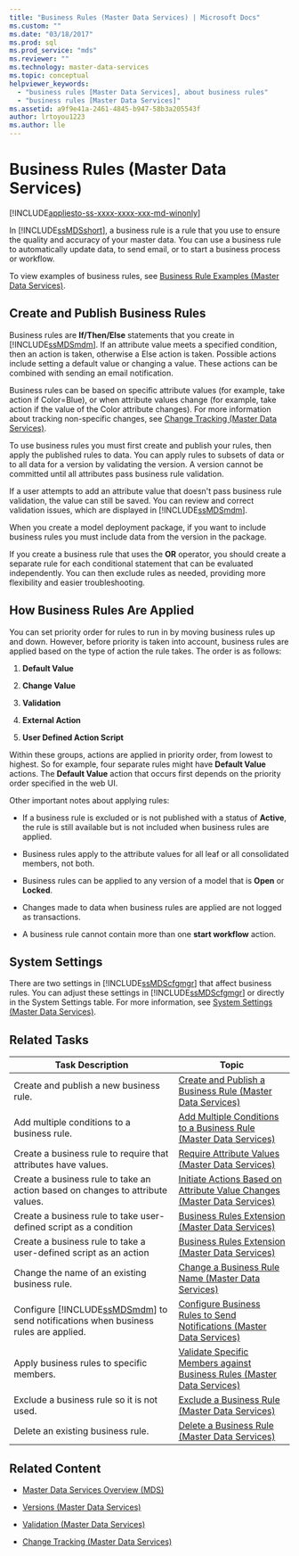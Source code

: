 ```yaml
---
title: "Business Rules (Master Data Services) | Microsoft Docs"
ms.custom: ""
ms.date: "03/18/2017"
ms.prod: sql
ms.prod_service: "mds"
ms.reviewer: ""
ms.technology: master-data-services
ms.topic: conceptual
helpviewer_keywords: 
  - "business rules [Master Data Services], about business rules"
  - "business rules [Master Data Services]"
ms.assetid: a9f9e41a-2461-4845-b947-58b3a205543f
author: lrtoyou1223
ms.author: lle
---
```

# Business Rules (Master Data Services)

[!INCLUDE[appliesto-ss-xxxx-xxxx-xxx-md-winonly](../includes/appliesto-ss-xxxx-xxxx-xxx-md-winonly.md)]

  In [!INCLUDE[ssMDSshort](../includes/ssmdsshort-md.md)], a business rule is a rule that you use to ensure the quality and accuracy of your master data. You can use a business rule to automatically update data, to send email, or to start a business process or workflow.  
  
 To view examples of business rules, see [Business Rule Examples &#40;Master Data Services&#41;](../master-data-services/business-rule-examples-master-data-services.md).  
  
## Create and Publish Business Rules  
 Business rules are **If/Then/Else** statements that you create in [!INCLUDE[ssMDSmdm](../includes/ssmdsmdm-md.md)]. If an attribute value meets a specified condition, then an action is taken, otherwise a Else action is taken. Possible actions include setting a default value or changing a value. These actions can be combined with sending an email notification.  
  
 Business rules can be based on specific attribute values (for example, take action if Color=Blue), or when attribute values change (for example, take action if the value of the Color attribute changes). For more information about tracking non-specific changes, see [Change Tracking &#40;Master Data Services&#41;](../master-data-services/change-tracking-master-data-services.md).  
  
 To use business rules you must first create and publish your rules, then apply the published rules to data. You can apply rules to subsets of data or to all data for a version by validating the version. A version cannot be committed until all attributes pass business rule validation.  
  
 If a user attempts to add an attribute value that doesn't pass business rule validation, the value can still be saved. You can review and correct validation issues, which are displayed in [!INCLUDE[ssMDSmdm](../includes/ssmdsmdm-md.md)].  
  
 When you create a model deployment package, if you want to include business rules you must include data from the version in the package.  
  
 If you create a business rule that uses the **OR** operator, you should create a separate rule for each conditional statement that can be evaluated independently. You can then exclude rules as needed, providing more flexibility and easier troubleshooting.  
  
## How Business Rules Are Applied  
 You can set priority order for rules to run in by moving business rules up and down. However, before priority is taken into account, business rules are applied based on the type of action the rule takes. The order is as follows:  
  
1.  **Default Value**  
  
2.  **Change Value**  
  
3.  **Validation**  
  
4.  **External Action**  
  
5.  **User Defined Action Script**  
  
 Within these groups, actions are applied in priority order, from lowest to highest. So for example, four separate rules might have **Default Value** actions. The **Default Value** action that occurs first depends on the priority order specified in the web UI.  
  
 Other important notes about applying rules:  
  
-   If a business rule is excluded or is not published with a status of **Active**, the rule is still available but is not included when business rules are applied.  
  
-   Business rules apply to the attribute values for all leaf or all consolidated members, not both.  
  
-   Business rules can be applied to any version of a model that is **Open** or **Locked**.  
  
-   Changes made to data when business rules are applied are not logged as transactions.  
  
-   A business rule cannot contain more than one **start workflow** action.  
  
## System Settings  
 There are two settings in [!INCLUDE[ssMDScfgmgr](../includes/ssmdscfgmgr-md.md)] that affect business rules. You can adjust these settings in [!INCLUDE[ssMDScfgmgr](../includes/ssmdscfgmgr-md.md)] or directly in the System Settings table. For more information, see [System Settings &#40;Master Data Services&#41;](../master-data-services/system-settings-master-data-services.md).  
  
## Related Tasks  
  
|Task Description|Topic|  
|----------------------|-----------|  
|Create and publish a new business rule.|[Create and Publish a Business Rule &#40;Master Data Services&#41;](../master-data-services/create-and-publish-a-business-rule-master-data-services.md)|  
|Add multiple conditions to a business rule.|[Add Multiple Conditions to a Business Rule &#40;Master Data Services&#41;](../master-data-services/add-multiple-conditions-to-a-business-rule-master-data-services.md)|  
|Create a business rule to require that attributes have values.|[Require Attribute Values &#40;Master Data Services&#41;](../master-data-services/require-attribute-values-master-data-services.md)|  
|Create a business rule to take an action based on changes to attribute values.|[Initiate Actions Based on Attribute Value Changes &#40;Master Data Services&#41;](../master-data-services/initiate-actions-based-on-attribute-value-changes-master-data-services.md)|  
|Create a business rule to take user-defined script as a condition|[Business Rules Extension &#40;Master Data Services&#41;](../master-data-services/business-rules-extension-master-data-services.md)|  
|Create a business rule to take a user-defined script as an action|[Business Rules Extension &#40;Master Data Services&#41;](../master-data-services/business-rules-extension-master-data-services.md)|  
|Change the name of an existing business rule.|[Change a Business Rule Name &#40;Master Data Services&#41;](../master-data-services/change-a-business-rule-name-master-data-services.md)|  
|Configure [!INCLUDE[ssMDSmdm](../includes/ssmdsmdm-md.md)] to send notifications when business rules are applied.|[Configure Business Rules to Send Notifications &#40;Master Data Services&#41;](../master-data-services/configure-business-rules-to-send-notifications-master-data-services.md)|  
|Apply business rules to specific members.|[Validate Specific Members against Business Rules &#40;Master Data Services&#41;](../master-data-services/validate-specific-members-against-business-rules-master-data-services.md)|  
|Exclude a business rule so it is not used.|[Exclude a Business Rule &#40;Master Data Services&#41;](../master-data-services/exclude-a-business-rule-master-data-services.md)|  
|Delete an existing business rule.|[Delete a Business Rule &#40;Master Data Services&#41;](../master-data-services/delete-a-business-rule-master-data-services.md)|  
  
## Related Content  
  
-   [Master Data Services Overview &#40;MDS&#41;](../master-data-services/master-data-services-overview-mds.md)  
  
-   [Versions &#40;Master Data Services&#41;](../master-data-services/versions-master-data-services.md)  
  
-   [Validation &#40;Master Data Services&#41;](../master-data-services/validation-master-data-services.md)  
  
-   [Change Tracking &#40;Master Data Services&#41;](../master-data-services/change-tracking-master-data-services.md)  
  
  
